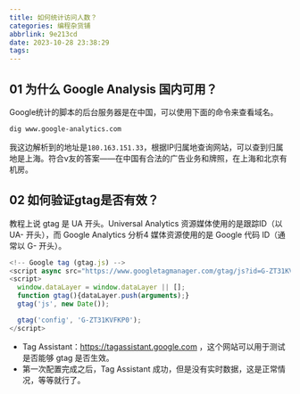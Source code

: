```yaml
---
title: 如何统计访问人数？
categories: 编程杂货铺
abbrlink: 9e213cd
date: 2023-10-28 23:38:29
tags:
---
```


## 01 为什么 Google Analysis 国内可用？

Google统计的脚本的后台服务器是在中国，可以使用下面的命令来查看域名。

```bash
dig www.google-analytics.com
```

我这边解析到的地址是`180.163.151.33`，根据IP归属地查询网站，可以查到归属地是上海。符合v友的答案——在中国有合法的广告业务和牌照，在上海和北京有机房。

## 02 如何验证gtag是否有效？

教程上说 gtag 是 UA 开头。Universal Analytics 资源媒体使用的是跟踪ID（以 UA- 开头），而 Google Analytics 分析4 媒体资源使用的是 Google 代码 ID（通常以 G- 开头）。

```js
<!-- Google tag (gtag.js) -->
<script async src="https://www.googletagmanager.com/gtag/js?id=G-ZT31KVFKP0"></script>
<script>
  window.dataLayer = window.dataLayer || [];
  function gtag(){dataLayer.push(arguments);}
  gtag('js', new Date());

  gtag('config', 'G-ZT31KVFKP0');
</script>
```

- Tag Assistant：https://tagassistant.google.com ，这个网站可以用于测试是否能够 gtag 是否生效。
- 第一次配置完成之后，Tag Assistant 成功，但是没有实时数据，这是正常情况，等等就行了。